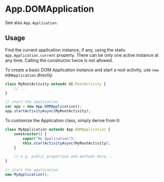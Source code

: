 # App.DOMApplication

See also `App.Application`.

## Usage

Find the current application instance, if any, using the static `App.Application.current` property. There can be only one active instance at any time. Calling the constructor twice is not allowed.

To create a basic DOM Application instance and start a root activity, use `new DOMApplication` directly:

```typescript
class MyRootActivity extends UI.RootActivity {
    // ...
}

// start the application
var app = new App.DOMApplication();
app.startActivityAsync(MyRootActivity);
```

To customize the Application class, simply derive from it:

```typescript
class MyApplication extends App.DOMApplication {
    constructor() {
        super("My Application");
        this.startActivityAsync(MyRootActivity);
    }

    // e.g. public properties and methods here...
}

// start the application
new MyApplication();
```
